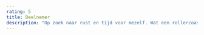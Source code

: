 ```yaml
---
rating: 5
title: Deelnemer
description: "Op zoek naar rust en tijd voor mezelf. Wat een rollercoaster was het! En het smaakt naar meer."
---
```

